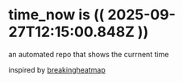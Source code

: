 # time_now is (( 2025-09-27T12:15:00.848Z ))

an automated repo that shows the currnent time

inspired by [breakingheatmap](https://github.com/breakingheatmap/breakingheatmap)